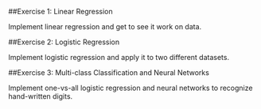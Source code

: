 ##Exercise 1: Linear Regression

Implement linear regression and get to see it work on data.

##Exercise 2: Logistic Regression

Implement logistic regression and apply it to two different datasets.

##Exercise 3: Multi-class Classification and Neural Networks

Implement one-vs-all logistic regression and neural networks to recognize hand-written digits.